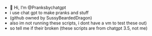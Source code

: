 - 👋 Hi, I’m @Pranksbychatgpt
-  i use chat gpt to make pranks and stuff
-  (github owned by SussyBeardedDragon)
-  also im not running these scripts, i dont have a vm to test these out)
- so tell me if their broken (these scripts are from chatgpt 3.5, not me)

<!---
Pranksbychatgpt/Pranksbychatgpt is a ✨ special ✨ repository because its `README.md` (this file) appears on your GitHub profile.
You can click the Preview link to take a look at your changes.
--->
